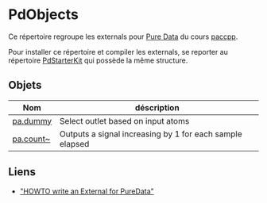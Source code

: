 # PdObjects

Ce répertoire regroupe les externals pour [Pure Data](https://puredata.info/) du cours [paccpp](https://github.com/paccpp/paccpp).

Pour installer ce répertoire et compiler les externals, se reporter au répertoire [PdStarterKit](https://github.com/paccpp/PdStarterKit) qui possède la même structure.

## Objets

| Nom       | déscription |
|-----------|-------------|
|[pa.dummy](source/projects/pa.dummy)         | Select outlet based on input atoms |
|[pa.count~](source/projects/pa.count_tilde)  | Outputs a signal increasing by 1 for each sample elapsed |

## Liens

- ["HOWTO write an External for PureData"](http://pdstatic.iem.at/externals-HOWTO/)
